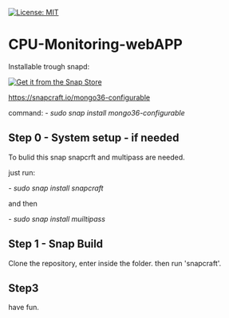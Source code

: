   [![License: MIT](https://img.shields.io/badge/License-MIT-yellow.svg)](https://opensource.org/licenses/MIT)




# CPU-Monitoring-webAPP





Installable trough snapd:

[![Get it from the Snap Store](https://snapcraft.io/static/images/badges/en/snap-store-black.svg)](https://snapcraft.io/mongo36-configurable)

https://snapcraft.io/mongo36-configurable

command:
*- sudo snap install mongo36-configurable*


## Step 0 - System setup - if needed
To bulid this snap snapcrft and multipass are needed.

just run:

*- sudo snap install snapcraft*

and then

*- sudo snap install muiltipass*

## Step 1 - Snap Build

Clone the repository, enter inside the folder. then run 'snapcraft'.

## Step3 

have fun.
